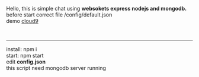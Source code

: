Hello, this is simple chat using <b>websokets express nodejs and mongodb.</b> <br> 
before start correct file /config/default.json
<br>
demo <a href="https://websoketchat-maxwebgt.c9users.io/chat">cloud9</a>

<br>
<hr>
install: npm i
<br>
start: npm start
<br>
edit <b>config.json</b>
<br>
this script need mongodb server running
